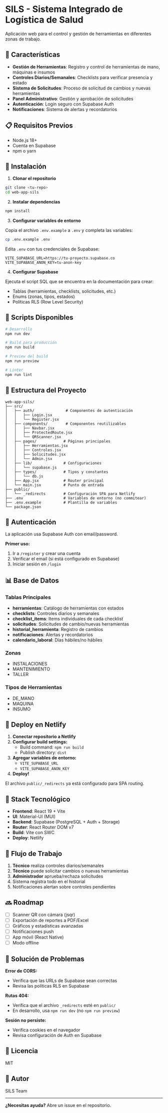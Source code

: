 # SILS - Sistema Integrado de Logística de Salud

Aplicación web para el control y gestión de herramientas en diferentes zonas de trabajo.

## 🚀 Características

- **Gestión de Herramientas**: Registro y control de herramientas de mano, máquinas e insumos
- **Controles Diarios/Semanales**: Checklists para verificar presencia y estado
- **Sistema de Solicitudes**: Proceso de solicitud de cambios y nuevas herramientas
- **Panel Administrativo**: Gestión y aprobación de solicitudes
- **Autenticación**: Login seguro con Supabase Auth
- **Notificaciones**: Sistema de alertas y recordatorios

## 📋 Requisitos Previos

- Node.js 18+
- Cuenta en Supabase
- npm o yarn

## 🔧 Instalación

1. **Clonar el repositorio**
```bash
git clone <tu-repo>
cd web-app-sils
```

2. **Instalar dependencias**
```bash
npm install
```

3. **Configurar variables de entorno**

Copia el archivo `.env.example` a `.env` y completa las variables:

```bash
cp .env.example .env
```

Edita `.env` con tus credenciales de Supabase:
```env
VITE_SUPABASE_URL=https://tu-proyecto.supabase.co
VITE_SUPABASE_ANON_KEY=tu-anon-key
```

4. **Configurar Supabase**

Ejecuta el script SQL que se encuentra en la documentación para crear:
- Tablas (herramientas, checklists, solicitudes, etc.)
- Enums (zonas, tipos, estados)
- Políticas RLS (Row Level Security)

## 🎯 Scripts Disponibles

```bash
# Desarrollo
npm run dev

# Build para producción
npm run build

# Preview del build
npm run preview

# Linter
npm run lint
```

## 📁 Estructura del Proyecto

```
web-app-sils/
├── src/
│   ├── auth/              # Componentes de autenticación
│   │   ├── Login.jsx
│   │   └── Register.jsx
│   ├── components/        # Componentes reutilizables
│   │   ├── Navbar.jsx
│   │   ├── ProtectedRoute.jsx
│   │   └── QRScanner.jsx
│   ├── pages/            # Páginas principales
│   │   ├── Herramientas.jsx
│   │   ├── Controles.jsx
│   │   ├── Solicitudes.jsx
│   │   └── Admin.jsx
│   ├── lib/              # Configuraciones
│   │   └── supabase.js
│   ├── types/            # Tipos y constantes
│   │   └── db.js
│   ├── App.jsx           # Router principal
│   └── main.jsx          # Punto de entrada
├── public/
│   └── _redirects        # Configuración SPA para Netlify
├── .env                  # Variables de entorno (no commitear)
├── .env.example          # Plantilla de variables
└── package.json
```

## 🔐 Autenticación

La aplicación usa Supabase Auth con email/password. 

**Primer uso:**
1. Ir a `/register` y crear una cuenta
2. Verificar el email (si está configurado en Supabase)
3. Iniciar sesión en `/login`

## 📊 Base de Datos

### Tablas Principales

- **herramientas**: Catálogo de herramientas con estados
- **checklists**: Controles diarios y semanales
- **checklist_items**: Items individuales de cada checklist
- **solicitudes**: Solicitudes de cambio/nuevas herramientas
- **historial_herramienta**: Registro de cambios
- **notificaciones**: Alertas y recordatorios
- **calendario_laboral**: Días hábiles/no hábiles

### Zonas

- INSTALACIONES
- MANTENIMIENTO
- TALLER

### Tipos de Herramientas

- DE_MANO
- MAQUINA
- INSUMO

## 🚀 Deploy en Netlify

1. **Conectar repositorio a Netlify**
2. **Configurar build settings:**
   - Build command: `npm run build`
   - Publish directory: `dist`
3. **Agregar variables de entorno:**
   - `VITE_SUPABASE_URL`
   - `VITE_SUPABASE_ANON_KEY`
4. **Deploy!**

El archivo `public/_redirects` ya está configurado para SPA routing.

## 🎨 Stack Tecnológico

- **Frontend**: React 19 + Vite
- **UI**: Material-UI (MUI)
- **Backend**: Supabase (PostgreSQL + Auth + Storage)
- **Router**: React Router DOM v7
- **Build**: Vite con SWC
- **Deploy**: Netlify

## 📝 Flujo de Trabajo

1. **Técnico** realiza controles diarios/semanales
2. **Técnico** puede solicitar cambios o nuevas herramientas
3. **Administrador** aprueba/rechaza solicitudes
4. Sistema registra todo en el historial
5. Notificaciones alertan sobre controles pendientes

## 🔜 Roadmap

- [ ] Scanner QR con cámara (jsqr)
- [ ] Exportación de reportes a PDF/Excel
- [ ] Gráficos y estadísticas avanzadas
- [ ] Notificaciones push
- [ ] App móvil (React Native)
- [ ] Modo offline

## 🐛 Solución de Problemas

**Error de CORS:**
- Verifica que las URLs de Supabase sean correctas
- Revisa las políticas RLS en Supabase

**Rutas 404:**
- Verifica que el archivo `_redirects` esté en `public/`
- En desarrollo, usa `npm run dev` (no `npm run preview`)

**Sesión no persiste:**
- Verifica cookies en el navegador
- Revisa configuración de Auth en Supabase

## 📄 Licencia

MIT

## 👥 Autor

SILS Team

---

**¿Necesitas ayuda?** Abre un issue en el repositorio.

